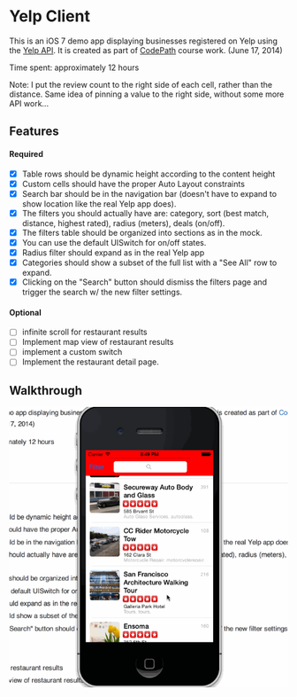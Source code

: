 Yelp Client
======

This is an iOS 7 demo app displaying businesses registered on Yelp using the [Yelp API](http://www.yelp.com/developers/documentation). It is created as part of [CodePath](http://codepath.com/) course work. (June 17, 2014)

Time spent: approximately 12 hours

Note: I put the review count to the right side of each cell, rather than the distance.  Same idea of pinning a value to the right side, without some more API work...

Features
---------
#### Required
- [x] Table rows should be dynamic height according to the content height
- [x] Custom cells should have the proper Auto Layout constraints
- [x] Search bar should be in the navigation bar (doesn't have to expand to show location like the real Yelp app does).
- [x] The filters you should actually have are: category, sort (best match, distance, highest rated), radius (meters), deals (on/off).
- [x] The filters table should be organized into sections as in the mock.
- [x] You can use the default UISwitch for on/off states.
- [x] Radius filter should expand as in the real Yelp app
- [x] Categories should show a subset of the full list with a "See All" row to expand. 
- [x] Clicking on the "Search" button should dismiss the filters page and trigger the search w/ the new filter settings.

#### Optional
- [ ] infinite scroll for restaurant results
- [ ] Implement map view of restaurant results
- [ ] implement a custom switch
- [ ] Implement the restaurant detail page.

Walkthrough
------------
![Video Walkthrough](yelp-walkthrough-2.gif)
